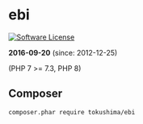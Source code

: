 ebi
====

[![Software License](https://img.shields.io/badge/license-MIT-brightgreen.svg?style=flat-square)](LICENSE.txt)


__2016-09-20__ (since: 2012-12-25)

(PHP 7 >= 7.3, PHP 8)


## Composer 

```
composer.phar require tokushima/ebi
```


